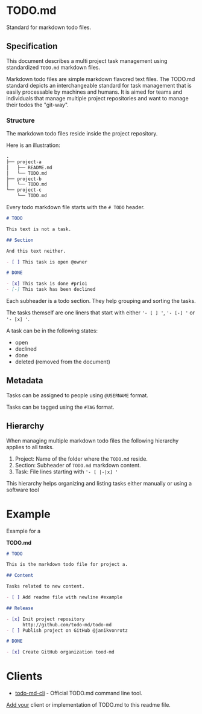 # TODO.md

Standard for markdown todo files.

## Specification

This document describes a multi project task management using standardized `TODO.md` markdown files.

Markdown todo files are simple markdown flavored text files. The TODO.md standard depicts an interchangeable standard for task management that is easily processable by machines and humans. It is aimed for teams and individuals that manage multiple project repositories and want to manage their todos the "git-way".

### Structure

The markdown todo files reside inside the project repository.

Here is an illustration:

```txt
.
├── project-a
│   ├── README.md
│   └── TODO.md
├── project-b
│   └── TODO.md
└── project-c
    └── TODO.md
```

Every todo markdown file starts with the `# TODO` header.

```markdown
# TODO

This text is not a task.

## Section

And this text neither.

- [ ] This task is open @owner

# DONE

- [x] This task is done #prio1
- [-] This task has been declined
```

Each subheader is a todo section. They help grouping and sorting the tasks.

The tasks themself are one liners that start with either `'- [ ] '`, `'- [-] '` or `'- [x] '`.

A task can be in the following states:

* open
* declined
* done
* deleted (removed from the document)

## Metadata

Tasks can be assigned to people using `@USERNAME` format.

Tasks can be tagged using the `#TAG` format.

## Hierarchy

When managing multiple markdown todo files the following hierarchy applies to all tasks.

1. Project: Name of the folder where the `TODO.md` reside.
2. Section: Subheader of `TODO.md` markdown content.
3. Task: File lines starting with `'- [ |-|x] '`

This hierarchy helps organizing and listing tasks either manually or using a software tool

# Example

Example for a 

**TODO.md**

```markdown
# TODO

This is the markdown todo file for project a.

## Content

Tasks related to new content.

- [ ] Add readme file with newline #example

## Release

- [x] Init project repository
      http://github.com/todo-md/todo-md
- [ ] Publish project on GitHub @janikvonrotz

# DONE

- [x] Create GitHub organization tood-md
```

# Clients

* [todo-md-cli](https://github.com/todo-md/todo-md-cli) - Official TODO.md command line tool.

[Add your](https://github.com/todo-md/todo-md/issues/new) client or implementation of TODO.md to this readme file.
